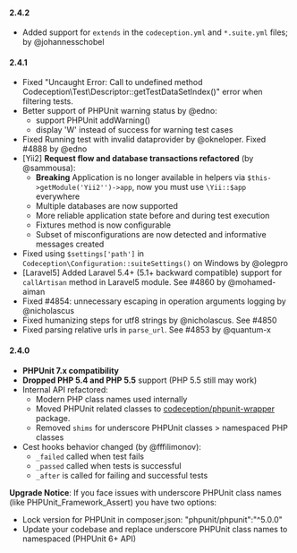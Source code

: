 #### 2.4.2
* Added support for `extends` in the `codeception.yml` and `*.suite.yml` files; by @johannesschobel

#### 2.4.1

* Fixed "Uncaught Error: Call to undefined method Codeception\Test\Descriptor::getTestDataSetIndex()" error when filtering tests.
* Better support of PHPUnit warning status by @edno:
  * support PHPUnit addWarning()
  * display 'W' instead of success for warning test cases
* Fixed Running test with invalid dataprovider by @okneloper. Fixed  #4888 by @edno
* [Yii2] **Request flow and database transactions refactored** (by @sammousa):
  * **Breaking** Application is no longer available in helpers via `$this->getModule('Yii2'')->app`, now you must use `\Yii::$app` everywhere
  * Multiple databases are now supported
  * More reliable application state before and during test execution
  * Fixtures method is now configurable
  * Subset of misconfigurations are now detected and informative messages created
* Fixed using `$settings['path']` in `Codeception\Configuration::suiteSettings()` on Windows by @olegpro 
* [Laravel5] Added Laravel 5.4+ (5.1+ backward compatible) support for `callArtisan` method in Laravel5 module. See #4860 by @mohamed-aiman 
* Fixed #4854: unnecessary escaping in operation arguments logging by @nicholascus
* Fixed humanizing steps for utf8 strings by @nicholascus. See #4850
* Fixed parsing relative urls in `parse_url`. See #4853 by @quantum-x

#### 2.4.0

* **PHPUnit 7.x compatibility**
* **Dropped PHP 5.4 and PHP 5.5** support (PHP 5.5 still may work)
* Internal API refactored:
  * Modern PHP class names used internally
  * Moved PHPUnit related classes to [codeception/phpunit-wrapper](https://github.com/Codeception/phpunit-wrapper) package.
  * Removed `shims` for underscore PHPUnit classes > namespaced PHP classes
* Cest hooks behavior changed (by @fffilimonov):
  * `_failed` called when test fails
  * `_passed` called when tests is successful
  * `_after` is called for failing and successful tests   

**Upgrade Notice**: If you face issues with underscore PHPUnit class names (like PHPUnit_Framework_Assert) you have two options:

* Lock version for PHPUnit in composer.json: "phpunit/phpunit":"^5.0.0"
* Update your codebase and replace underscore PHPUnit class names to namespaced (PHPUnit 6+ API)


